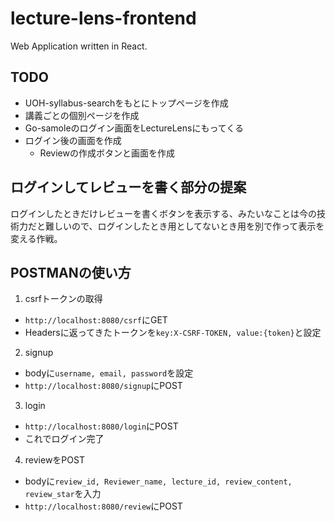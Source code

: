 # lecture-lens-frontend

Web Application written in React.

## TODO

- UOH-syllabus-searchをもとにトップページを作成
- 講義ごとの個別ページを作成
- Go-samoleのログイン画面をLectureLensにもってくる
- ログイン後の画面を作成
    - Reviewの作成ボタンと画面を作成

## ログインしてレビューを書く部分の提案
ログインしたときだけレビューを書くボタンを表示する、みたいなことは今の技術力だと難しいので、ログインしたとき用としてないとき用を別で作って表示を変える作戦。

## POSTMANの使い方

1. csrfトークンの取得
- `http://localhost:8080/csrf`にGET
- Headersに返ってきたトークンを`key:X-CSRF-TOKEN, value:{token}`と設定

2. signup
- bodyに`username, email, password`を設定
- `http://localhost:8080/signup`にPOST

3. login
- `http://localhost:8080/login`にPOST
- これでログイン完了

4. reviewをPOST
- bodyに`review_id, Reviewer_name, lecture_id, review_content, review_star`を入力
- `http://localhost:8080/review`にPOST